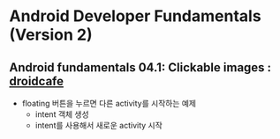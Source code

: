 Android Developer Fundamentals (Version 2)
==========================================

## Android fundamentals 04.1: Clickable images : [droidcafe](droidcafe/)

* floating 버튼을 누르면 다른 activity를 시작하는 예제
	* intent 객체 생성
	* intent를 사용해서 새로운 activity 시작

